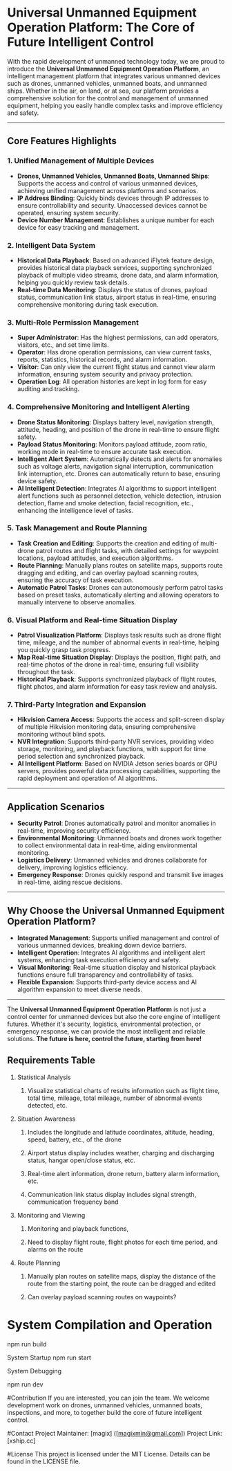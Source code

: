 # Universal Unmanned Equipment Operation Platform: The Core of Future Intelligent Control

With the rapid development of unmanned technology today, we are proud to introduce the **Universal Unmanned Equipment Operation Platform**, an intelligent management platform that integrates various unmanned devices such as drones, unmanned vehicles, unmanned boats, and unmanned ships. Whether in the air, on land, or at sea, our platform provides a comprehensive solution for the control and management of unmanned equipment, helping you easily handle complex tasks and improve efficiency and safety.

---

## **Core Features Highlights**

### 1. **Unified Management of Multiple Devices**

- **Drones, Unmanned Vehicles, Unmanned Boats, Unmanned Ships**: Supports the access and control of various unmanned devices, achieving unified management across platforms and scenarios.
- **IP Address Binding**: Quickly binds devices through IP addresses to ensure controllability and security. Unaccessed devices cannot be operated, ensuring system security.
- **Device Number Management**: Establishes a unique number for each device for easy tracking and management.

### 2. **Intelligent Data System**

- **Historical Data Playback**: Based on advanced iFlytek feature design, provides historical data playback services, supporting synchronized playback of multiple video streams, drone data, and alarm information, helping you quickly review task details.
- **Real-time Data Monitoring**: Displays the status of drones, payload status, communication link status, airport status in real-time, ensuring comprehensive monitoring during task execution.

### 3. **Multi-Role Permission Management**

- **Super Administrator**: Has the highest permissions, can add operators, visitors, etc., and set time limits.
- **Operator**: Has drone operation permissions, can view current tasks, reports, statistics, historical records, and alarm information.
- **Visitor**: Can only view the current flight status and cannot view alarm information, ensuring system security and privacy protection.
- **Operation Log**: All operation histories are kept in log form for easy auditing and tracking.

### 4. **Comprehensive Monitoring and Intelligent Alerting**

- **Drone Status Monitoring**: Displays battery level, navigation strength, attitude, heading, and position of the drone in real-time to ensure flight safety.
- **Payload Status Monitoring**: Monitors payload attitude, zoom ratio, working mode in real-time to ensure accurate task execution.
- **Intelligent Alert System**: Automatically detects and alerts for anomalies such as voltage alerts, navigation signal interruption, communication link interruption, etc. Drones can automatically return to base, ensuring device safety.
- **AI Intelligent Detection**: Integrates AI algorithms to support intelligent alert functions such as personnel detection, vehicle detection, intrusion detection, flame and smoke detection, facial recognition, etc., enhancing the intelligence level of tasks.

### 5. **Task Management and Route Planning**

- **Task Creation and Editing**: Supports the creation and editing of multi-drone patrol routes and flight tasks, with detailed settings for waypoint locations, payload attitudes, and execution algorithms.
- **Route Planning**: Manually plans routes on satellite maps, supports route dragging and editing, and can overlay payload scanning routes, ensuring the accuracy of task execution.
- **Automatic Patrol Tasks**: Drones can autonomously perform patrol tasks based on preset tasks, automatically alerting and allowing operators to manually intervene to observe anomalies.

### 6. **Visual Platform and Real-time Situation Display**

- **Patrol Visualization Platform**: Displays task results such as drone flight time, mileage, and the number of abnormal events in real-time, helping you quickly grasp task progress.
- **Map Real-time Situation Display**: Displays the position, flight path, and real-time photos of the drone in real-time, ensuring full visibility throughout the task.
- **Historical Playback**: Supports synchronized playback of flight routes, flight photos, and alarm information for easy task review and analysis.

### 7. **Third-Party Integration and Expansion**

- **Hikvision Camera Access**: Supports the access and split-screen display of multiple Hikvision monitoring data, ensuring comprehensive monitoring without blind spots.
- **NVR Integration**: Supports third-party NVR services, providing video storage, monitoring, and playback functions, with support for time period selection and synchronized playback.
- **AI Intelligent Platform**: Based on NVIDIA Jetson series boards or GPU servers, provides powerful data processing capabilities, supporting the rapid deployment and operation of AI algorithms.

---

## **Application Scenarios**

- **Security Patrol**: Drones automatically patrol and monitor anomalies in real-time, improving security efficiency.
- **Environmental Monitoring**: Unmanned boats and drones work together to collect environmental data in real-time, aiding environmental monitoring.
- **Logistics Delivery**: Unmanned vehicles and drones collaborate for delivery, improving logistics efficiency.
- **Emergency Response**: Drones quickly respond and transmit live images in real-time, aiding rescue decisions.

---

## **Why Choose the Universal Unmanned Equipment Operation Platform?**

- **Integrated Management**: Supports unified management and control of various unmanned devices, breaking down device barriers.
- **Intelligent Operation**: Integrates AI algorithms and intelligent alert systems, enhancing task execution efficiency and safety.
- **Visual Monitoring**: Real-time situation display and historical playback functions ensure full transparency and controllability of tasks.
- **Flexible Expansion**: Supports third-party device access and AI algorithm expansion to meet diverse needs.

---

The **Universal Unmanned Equipment Operation Platform** is not just a control center for unmanned devices but also the core engine of intelligent futures. Whether it's security, logistics, environmental protection, or emergency response, we can provide the most intelligent and reliable solutions. **The future is here, control the future, starting from here!**

## Requirements Table

1. Statistical Analysis

   1. Visualize statistical charts of results information such as flight time, total time, mileage, total mileage, number of abnormal events detected, etc.

2. Situation Awareness

   1. Includes the longitude and latitude coordinates, altitude, heading, speed, battery, etc., of the drone

   2. Airport status display includes weather, charging and discharging status, hangar open/close status, etc.

   3. Real-time alert information, drone return, battery alarm information, etc.

   4. Communication link status display includes signal strength, communication frequency band

3. Monitoring and Viewing

   1. Monitoring and playback functions,

   2. Need to display flight route, flight photos for each time period, and alarms on the route

4. Route Planning

   1. Manually plan routes on satellite maps, display the distance of the route from the starting point, the route can be dragged and edited

   2. Can overlay payload scanning routes on waypoints?

# System Compilation and Operation

npm run build

System Startup npm run start

System Debugging

npm run dev

#Contribution If you are interested, you can join the team. We welcome development work on drones, unmanned vehicles, unmanned boats, inspections, and more, to together build the core of future intelligent control.

#Contact Project Maintainer: [magix] ([magixmin@gmail.com]) Project Link: [xship.cc]

#License This project is licensed under the MIT License. Details can be found in the LICENSE file.
